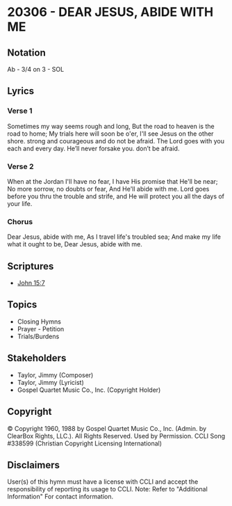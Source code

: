 # 20306 - DEAR JESUS, ABIDE WITH ME

## Notation

Ab - 3/4 on 3 - SOL

## Lyrics

### Verse 1

Sometimes my way seems rough and long, But the road to heaven is the road to home; My trials here will soon be o'er, I'll see Jesus on the other shore. strong and courageous and do not be afraid. The Lord goes with you each and every day. He’ll never forsake you. don’t be afraid. 

### Verse 2

When at the Jordan I'll have no fear, I have His promise that He'll be near;  No more sorrow, no doubts or fear, And He'll abide with me. Lord goes before you thru the trouble and strife, and He will protect you all the days of your life.

### Chorus

Dear Jesus, abide with me, As I travel life's troubled sea; And make my life what it ought to be, Dear Jesus, abide with me.


## Scriptures

- [John 15:7](https://www.biblegateway.com/passage/?search=John%2015%3A7)

## Topics

- Closing Hymns
- Prayer - Petition
- Trials/Burdens

## Stakeholders

- Taylor, Jimmy (Composer)
- Taylor, Jimmy (Lyricist)
- Gospel Quartet Music Co., Inc. (Copyright Holder)

## Copyright

© Copyright 1960, 1988 by Gospel Quartet Music Co., Inc. (Admin. by ClearBox Rights, LLC.). All Rights Reserved. Used by Permission. CCLI Song #338599
(Christian Copyright Licensing International)

## Disclaimers

User(s) of this hymn must have a license with CCLI and accept the responsibility of reporting its usage to CCLI.
Note: Refer to "Additional Information" For contact information.

